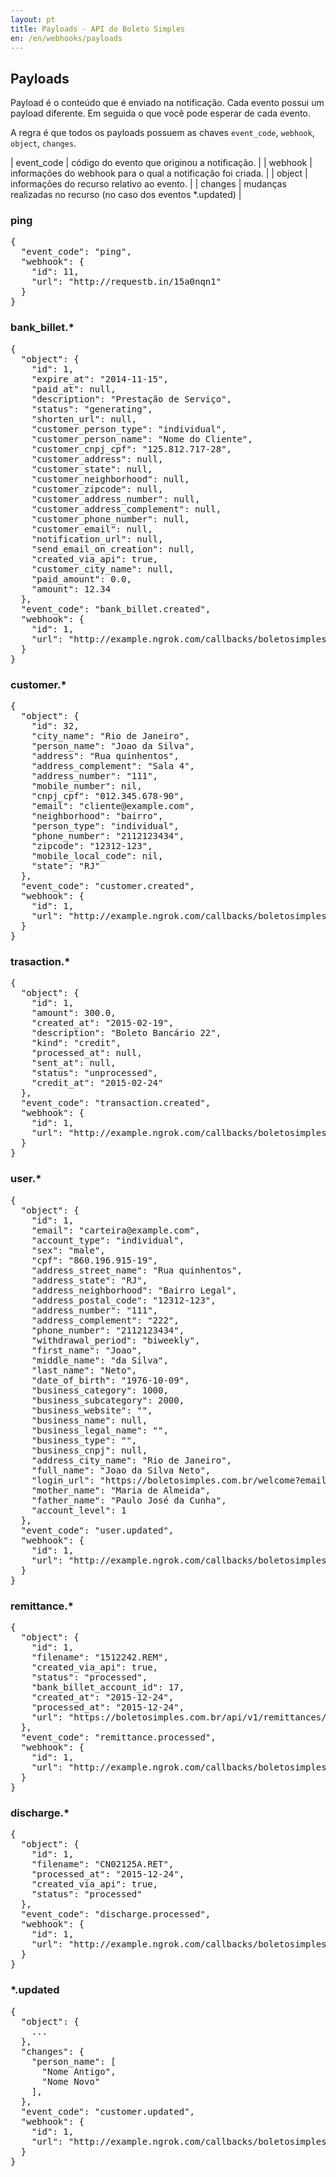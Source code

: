 ```yaml
---
layout: pt
title: Payloads - API do Boleto Simples
en: /en/webhooks/payloads
---
```


## Payloads

Payload é o conteúdo que é enviado na notificação. Cada evento possui um payload diferente. Em seguida o que você pode esperar de cada evento.

A regra é que todos os payloads possuem as chaves `event_code`, `webhook`, `object`, `changes`.

| event_code | código do evento que originou a notificação. |
| webhook    | informações do webhook para o qual a notificação foi criada. |
| object     | informações do recurso relativo ao evento. |
| changes    | mudanças realizadas no recurso (no caso dos eventos *.updated) |


### ping

<pre class="json">
{
  "event_code": "ping",
  "webhook": {
    "id": 11,
    "url": "http://requestb.in/15a0nqn1"
  }
}
</pre>

### bank_billet.*

<pre class="json">
{
  "object": {
    "id": 1,
    "expire_at": "2014-11-15",
    "paid_at": null,
    "description": "Prestação de Serviço",
    "status": "generating",
    "shorten_url": null,
    "customer_person_type": "individual",
    "customer_person_name": "Nome do Cliente",
    "customer_cnpj_cpf": "125.812.717-28",
    "customer_address": null,
    "customer_state": null,
    "customer_neighborhood": null,
    "customer_zipcode": null,
    "customer_address_number": null,
    "customer_address_complement": null,
    "customer_phone_number": null,
    "customer_email": null,
    "notification_url": null,
    "send_email_on_creation": null,
    "created_via_api": true,
    "customer_city_name": null,
    "paid_amount": 0.0,
    "amount": 12.34
  },
  "event_code": "bank_billet.created",
  "webhook": {
    "id": 1,
    "url": "http://example.ngrok.com/callbacks/boletosimples"
  }
}
</pre>

### customer.*

<pre class="json">
{
  "object": {
    "id": 32,
    "city_name": "Rio de Janeiro",
    "person_name": "Joao da Silva",
    "address": "Rua quinhentos",
    "address_complement": "Sala 4",
    "address_number": "111",
    "mobile_number": nil,
    "cnpj_cpf": "012.345.678-90",
    "email": "cliente@example.com",
    "neighborhood": "bairro",
    "person_type": "individual",
    "phone_number": "2112123434",
    "zipcode": "12312-123",
    "mobile_local_code": nil,
    "state": "RJ"
  },
  "event_code": "customer.created",
  "webhook": {
    "id": 1,
    "url": "http://example.ngrok.com/callbacks/boletosimples"
  }
}
</pre>

### trasaction.*

<pre class="json">
{
  "object": {
    "id": 1,
    "amount": 300.0,
    "created_at": "2015-02-19",
    "description": "Boleto Bancário 22",
    "kind": "credit",
    "processed_at": null,
    "sent_at": null,
    "status": "unprocessed",
    "credit_at": "2015-02-24"
  },
  "event_code": "transaction.created",
  "webhook": {
    "id": 1,
    "url": "http://example.ngrok.com/callbacks/boletosimples"
  }
}
</pre>

### user.*

<pre class="json">
{
  "object": {
    "id": 1,
    "email": "carteira@example.com",
    "account_type": "individual",
    "sex": "male",
    "cpf": "860.196.915-19",
    "address_street_name": "Rua quinhentos",
    "address_state": "RJ",
    "address_neighborhood": "Bairro Legal",
    "address_postal_code": "12312-123",
    "address_number": "111",
    "address_complement": "222",
    "phone_number": "2112123434",
    "withdrawal_period": "biweekly",
    "first_name": "Joao",
    "middle_name": "da Silva",
    "last_name": "Neto",
    "date_of_birth": "1976-10-09",
    "business_category": 1000,
    "business_subcategory": 2000,
    "business_website": "",
    "business_name": null,
    "business_legal_name": "",
    "business_type": "",
    "business_cnpj": null,
    "address_city_name": "Rio de Janeiro",
    "full_name": "Joao da Silva Neto",
    "login_url": "https://boletosimples.com.br/welcome?email=carteira%40example.com",
    "mother_name": "Maria de Almeida",
    "father_name": "Paulo José da Cunha",
    "account_level": 1
  },
  "event_code": "user.updated",
  "webhook": {
    "id": 1,
    "url": "http://example.ngrok.com/callbacks/boletosimples"
  }
}
</pre>

### remittance.*

<pre class="json">
{
  "object": {
    "id": 1,
    "filename": "1512242.REM",
    "created_via_api": true,
    "status": "processed",
    "bank_billet_account_id": 17,
    "created_at": "2015-12-24",
    "processed_at": "2015-12-24",
    "url": "https://boletosimples.com.br/api/v1/remittances/1/raw"
  },
  "event_code": "remittance.processed",
  "webhook": {
    "id": 1,
    "url": "http://example.ngrok.com/callbacks/boletosimples"
  }
}
</pre>

### discharge.*

<pre class="json">
{
  "object": {
    "id": 1,
    "filename": "CN02125A.RET",
    "processed_at": "2015-12-24",
    "created_via_api": true,
    "status": "processed"
  },
  "event_code": "discharge.processed",
  "webhook": {
    "id": 1,
    "url": "http://example.ngrok.com/callbacks/boletosimples"
  }
}
</pre>


### *.updated

<pre class="json">
{
  "object": {
    ...
  },
  "changes": {
    "person_name": [
      "Nome Antigo",
      "Nome Novo"
    ],
  },
  "event_code": "customer.updated",
  "webhook": {
    "id": 1,
    "url": "http://example.ngrok.com/callbacks/boletosimples"
  }
}
</pre>